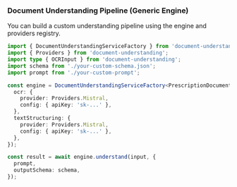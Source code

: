 ### Document Understanding Pipeline (Generic Engine)

You can build a custom understanding pipeline using the engine and providers registry.

```ts
import { DocumentUnderstandingServiceFactory } from 'document-understanding';
import { Providers } from 'document-understanding';
import type { OCRInput } from 'document-understanding';
import schema from './your-custom-schema.json';
import prompt from './your-custom-prompt';

const engine = DocumentUnderstandingServiceFactory<PrescriptionDocument>({
  ocr: {
    provider: Providers.Mistral,
    config: { apiKey: 'sk-...' },
  },
  textStructuring: {
    provider: Providers.Mistral,
    config: { apiKey: 'sk-...' },
  },
});

const result = await engine.understand(input, {
  prompt,
  outputSchema: schema,
});
```

